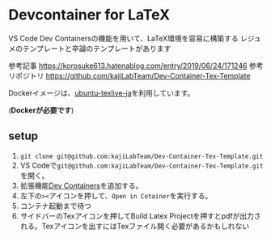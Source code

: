 # Devcontainer for LaTeX

VS Code Dev Containersの機能を用いて、LaTeX環境を容易に構築する
レジュメのテンプレートと卒論のテンプレートがあります

参考記事
https://korosuke613.hatenablog.com/entry/2019/06/24/171246
参考リポジトリ
https://github.com/kajiLabTeam/Dev-Container-Tex-Template

Dockerイメージは、[ubuntu-texlive-ja](https://hub.docker.com/r/korosuke613/ubuntu-texlive-ja)を利用しています。

(**Dockerが必要です**)

## setup

1. `git clone git@github.com:kajiLabTeam/Dev-Container-Tex-Template.git`
2. VS Codeで`git@github.com:kajiLabTeam/Dev-Container-Tex-Template.git`を開く。
3. 拡張機能[Dev Containers](https://marketplace.visualstudio.com/items?itemName=ms-vscode-remote.remote-containers)を追加する。
4. 左下の`><`アイコンを押して、`Open in Cotainer`を実行する。
5. コンテナ起動まで待つ
6. サイドバーのTexアイコンを押してBuild Latex Projectを押すとpdfが出力される。Texアイコンを出すにはTexファイル開く必要があるかもしれない




